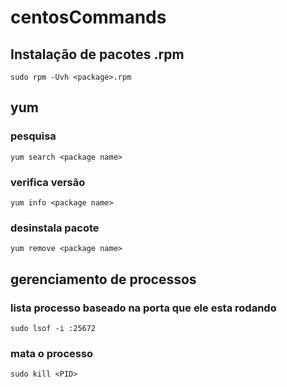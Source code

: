 # centosCommands

## Instalação de pacotes .rpm

```sudo rpm -Uvh <package>.rpm```

## yum

### pesquisa

```yum search <package name>```

### verifica versão

```yum info <package name>```

### desinstala pacote

```yum remove <package name>```

## gerenciamento de processos

### lista processo baseado na porta que ele esta rodando 

```sudo lsof -i :25672```

### mata o processo    

```sudo kill <PID>```
